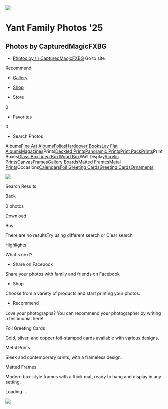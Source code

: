 ![](https://pictime7eus1public-pub-hdf3hecqdpaqeuev.a02.azurefd.net/pictures/46/993/46993080/homepage/homepage.jpg?rs=133999462919079034)

# Yant Family Photos '25

## Photos by  CapturedMagicFXBG

- [Photos by \\
\\
CapturedMagicFXBG](https://rosegoldphotography.pic-time.com/-yantfamilyphotos25/gallery?inviteptoken2=AAAAAJwAAABNomkuaQpoa-5XHR0bFTeOjELR8Ab7HjE%2C#)
Go to site

Recommend

  - [Gallery](https://rosegoldphotography.pic-time.com/-yantfamilyphotos25/gallery?inviteptoken2=AAAAAJwAAABNomkuaQpoa-5XHR0bFTeOjELR8Ab7HjE%2C#)







  - [Shop](https://rosegoldphotography.pic-time.com/-yantfamilyphotos25/gallery?inviteptoken2=AAAAAJwAAABNomkuaQpoa-5XHR0bFTeOjELR8Ab7HjE%2C#)

- Store


0

- Favorites


0

- Search Photos

Albums[Fine Art Albums](https://rosegoldphotography.pic-time.com/-yantfamilyphotos25/gallery?inviteptoken2=AAAAAJwAAABNomkuaQpoa-5XHR0bFTeOjELR8Ab7HjE%2C#75)[Folios](https://rosegoldphotography.pic-time.com/-yantfamilyphotos25/gallery?inviteptoken2=AAAAAJwAAABNomkuaQpoa-5XHR0bFTeOjELR8Ab7HjE%2C#86)[Hardcover Books](https://rosegoldphotography.pic-time.com/-yantfamilyphotos25/gallery?inviteptoken2=AAAAAJwAAABNomkuaQpoa-5XHR0bFTeOjELR8Ab7HjE%2C#77)[Lay Flat Albums](https://rosegoldphotography.pic-time.com/-yantfamilyphotos25/gallery?inviteptoken2=AAAAAJwAAABNomkuaQpoa-5XHR0bFTeOjELR8Ab7HjE%2C#41)[Magazines](https://rosegoldphotography.pic-time.com/-yantfamilyphotos25/gallery?inviteptoken2=AAAAAJwAAABNomkuaQpoa-5XHR0bFTeOjELR8Ab7HjE%2C#9)Prints[Deckled Prints](https://rosegoldphotography.pic-time.com/-yantfamilyphotos25/gallery?inviteptoken2=AAAAAJwAAABNomkuaQpoa-5XHR0bFTeOjELR8Ab7HjE%2C#79)[Panoramic Prints](https://rosegoldphotography.pic-time.com/-yantfamilyphotos25/gallery?inviteptoken2=AAAAAJwAAABNomkuaQpoa-5XHR0bFTeOjELR8Ab7HjE%2C#101)[Print Pack](https://rosegoldphotography.pic-time.com/-yantfamilyphotos25/gallery?inviteptoken2=AAAAAJwAAABNomkuaQpoa-5XHR0bFTeOjELR8Ab7HjE%2C#67)[Prints](https://rosegoldphotography.pic-time.com/-yantfamilyphotos25/gallery?inviteptoken2=AAAAAJwAAABNomkuaQpoa-5XHR0bFTeOjELR8Ab7HjE%2C#66)Print Boxes[Glass Box](https://rosegoldphotography.pic-time.com/-yantfamilyphotos25/gallery?inviteptoken2=AAAAAJwAAABNomkuaQpoa-5XHR0bFTeOjELR8Ab7HjE%2C#88)[Linen Box](https://rosegoldphotography.pic-time.com/-yantfamilyphotos25/gallery?inviteptoken2=AAAAAJwAAABNomkuaQpoa-5XHR0bFTeOjELR8Ab7HjE%2C#87)[Wood Box](https://rosegoldphotography.pic-time.com/-yantfamilyphotos25/gallery?inviteptoken2=AAAAAJwAAABNomkuaQpoa-5XHR0bFTeOjELR8Ab7HjE%2C#83)Wall Display[Acrylic Prints](https://rosegoldphotography.pic-time.com/-yantfamilyphotos25/gallery?inviteptoken2=AAAAAJwAAABNomkuaQpoa-5XHR0bFTeOjELR8Ab7HjE%2C#85)[Canvas](https://rosegoldphotography.pic-time.com/-yantfamilyphotos25/gallery?inviteptoken2=AAAAAJwAAABNomkuaQpoa-5XHR0bFTeOjELR8Ab7HjE%2C#73)[Frames](https://rosegoldphotography.pic-time.com/-yantfamilyphotos25/gallery?inviteptoken2=AAAAAJwAAABNomkuaQpoa-5XHR0bFTeOjELR8Ab7HjE%2C#63)[Gallery Boards](https://rosegoldphotography.pic-time.com/-yantfamilyphotos25/gallery?inviteptoken2=AAAAAJwAAABNomkuaQpoa-5XHR0bFTeOjELR8Ab7HjE%2C#74)[Matted Frames](https://rosegoldphotography.pic-time.com/-yantfamilyphotos25/gallery?inviteptoken2=AAAAAJwAAABNomkuaQpoa-5XHR0bFTeOjELR8Ab7HjE%2C#80)[Metal Prints](https://rosegoldphotography.pic-time.com/-yantfamilyphotos25/gallery?inviteptoken2=AAAAAJwAAABNomkuaQpoa-5XHR0bFTeOjELR8Ab7HjE%2C#82)Occasions[Calendars](https://rosegoldphotography.pic-time.com/-yantfamilyphotos25/gallery?inviteptoken2=AAAAAJwAAABNomkuaQpoa-5XHR0bFTeOjELR8Ab7HjE%2C#72)[Foil Greeting Cards](https://rosegoldphotography.pic-time.com/-yantfamilyphotos25/gallery?inviteptoken2=AAAAAJwAAABNomkuaQpoa-5XHR0bFTeOjELR8Ab7HjE%2C#84)[Greeting Cards](https://rosegoldphotography.pic-time.com/-yantfamilyphotos25/gallery?inviteptoken2=AAAAAJwAAABNomkuaQpoa-5XHR0bFTeOjELR8Ab7HjE%2C#70)[Ornaments](https://rosegoldphotography.pic-time.com/-yantfamilyphotos25/gallery?inviteptoken2=AAAAAJwAAABNomkuaQpoa-5XHR0bFTeOjELR8Ab7HjE%2C#102)

![](https://rosegoldphotography.pic-time.com/-yantfamilyphotos25/gallery?inviteptoken2=AAAAAJwAAABNomkuaQpoa-5XHR0bFTeOjELR8Ab7HjE%2C)

Search Results

Back

0 photos

Download

Buy

There are no resultsTry using different search or Clear search

Highlights

What's next?

- Share on Facebook

Share your photos with family and friends on Facebook

- Shop

Choose from a variety of products and start printing your photos.

- Recommend

Love your photographs? You can recommend your photographer by writing a testimonial here!


Foil Greeting Cards

Gold, silver, and copper foil-stamped cards available with various designs.

Metal Prints

Sleek and contemporary prints, with a frameless design.

Matted Frames

Modern box-style frames with a thick mat, ready to hang and display in any setting.

Loading ...

![](https://pictimecloudaf.blob.core.windows.net/pictures/skins/backend2/resources/singles/loader-gray-50.gif)
